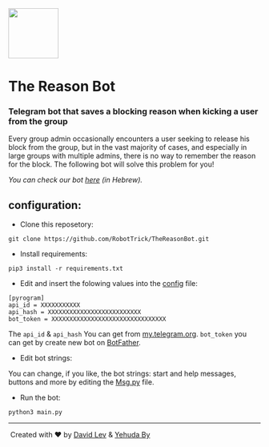 <img src="https://telegra.ph/file/5616a5ec2d6a0a5303741.png" width="100" height="100">

# The Reason Bot

### Telegram bot that saves a blocking reason when kicking a user from the group

Every group admin occasionally encounters a user seeking to release his block from the group, but in the vast majority of cases, and especially in large groups with multiple admins, there is no way to remember the reason for the block. The following bot will solve this problem for you!

_You can check our bot [here](https://t.me/TheReasonBot) (in Hebrew)._

## configuration:
- Clone this reposetory:
```
git clone https://github.com/RobotTrick/TheReasonBot.git
```
- Install requirements:
```
pip3 install -r requirements.txt
```
- Edit and insert the folowing values into the [config](/config.ini) file:
```
[pyrogram]
api_id = XXXXXXXXXXX
api_hash = XXXXXXXXXXXXXXXXXXXXXXXXXX
bot_token = XXXXXXXXXXXXXXXXXXXXXXXXXXXXXXXX
```
The ``api_id`` & ``api_hash`` You can get from [my.telegram.org](https://my.telegram.org). ``bot_token`` you can get by create new bot on [BotFather](https://t.me/BotFather).
- Edit bot strings:

You can change, if you like, the bot strings: start and help messages, buttons and more by editing the [Msg.py](/Msg.py) file.
- Run the bot:
```
python3 main.py
```
---
![]()
Created with ❤️ by [David Lev](https://davidlev.me) & [Yehuda By](https://yeudaby.com)
